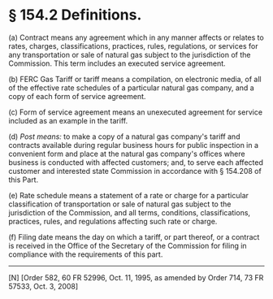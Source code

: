 # § 154.2   Definitions.

(a) Contract means any agreement which in any manner affects or relates to rates, charges, classifications, practices, rules, regulations, or services for any transportation or sale of natural gas subject to the jurisdiction of the Commission. This term includes an executed service agreement.


(b) FERC Gas Tariff or tariff means a compilation, on electronic media, of all of the effective rate schedules of a particular natural gas company, and a copy of each form of service agreement.


(c) Form of service agreement means an unexecuted agreement for service included as an example in the tariff.


(d) *Post means:* to make a copy of a natural gas company's tariff and contracts available during regular business hours for public inspection in a convenient form and place at the natural gas company's offices where business is conducted with affected customers; and, to serve each affected customer and interested state Commission in accordance with § 154.208 of this Part.


(e) Rate schedule means a statement of a rate or charge for a particular classification of transportation or sale of natural gas subject to the jurisdiction of the Commission, and all terms, conditions, classifications, practices, rules, and regulations affecting such rate or charge.


(f) Filing date means the day on which a tariff, or part thereof, or a contract is received in the Office of the Secretary of the Commission for filing in compliance with the requirements of this part. 



---

[N] [Order 582, 60 FR 52996, Oct. 11, 1995, as amended by Order 714, 73 FR 57533, Oct. 3, 2008]




